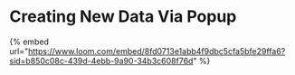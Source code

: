 # Creating New Data Via Popup

{% embed url="https://www.loom.com/embed/8fd0713e1abb4f9dbc5cfa5bfe29ffa6?sid=b850c08c-439d-4ebb-9a90-34b3c608f76d" %}

